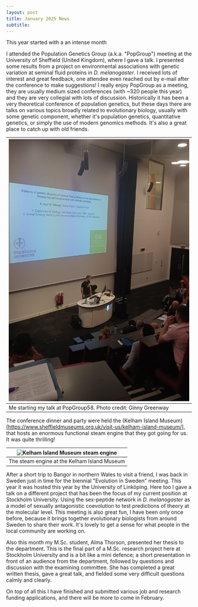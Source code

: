 ```yaml
---
layout: post
title: January 2025 News
subtitle:
---
```


This year started with a an intense month

I attended the Population Genetics Group (a.k.a. "PopGroup") meeting at the University of Sheffield (United Kingdom), where I gave a talk. I presented some results from a project on environmental associations with genetic variation at seminal fluid proteins in *D. melanogaster*. I received lots of interest and great feedback, one attendee even reached out by e-mail after the conference to make suggestions! I really enjoy PopGroup as a meeting, they are usually medium sized conferences (with ~320 people this year) and they are very collegial with lots of discussion. Historically it has been a very theoretical conference of population genetics, but these days there are talks on various topics broadly related to evolutionary biology, usually with some genetic component, whether it's population genetics, quantitative genetics, or simply the use of modern genomics methods. It's also a great place to catch up with old friends.

|![Me giving my talk](/img/2025-01-27_me_talk_popgroup58.jpg)|  
|--|  
|Me starting my talk at PopGroup58. Photo credit: Ginny Greenway|  

The conference dinner and party were held the (Kelham Island Museum)[https://www.sheffieldmuseums.org.uk/visit-us/kelham-island-museum/], that hosts an enormous functional steam engine that they got going for us. It was quite thrilling!

|![Kelham Island Museum steam engine](/img/2025-01-27_steam_engine.jpg)|  
|--|  
|The steam engine at the Kelham Island Museum|  

After a short trip to Bangor in northern Wales to visit a friend, I was back in Sweden just in time for the biennial "Evolution in Sweden" meeting. This year it was hosted this year by the University of Linköping. Here too I gave a talk on a different project that has been the focus of my current position at Stockholm University. Using the sex-peptide network in *D. melanogaster* as a model of sexually antagonistic coevolution to test predictions of theory at the molecular level. This meeting is also great fun, I have been only once before, because it brings together evolutionary biologists from around Sweden to share their work. It's lovely to get a sense for what people in the local community are working on.

Also this month my M.Sc. student, Alma Thorson, presented her thesis to the department. This is the final part of a M.Sc. research project here at Stockholm University and is a bit like a mini defence; a short presentation in front of an audience from the department, followed by questions and discussion with the examining committee. She has completed a great written thesis, gave a great talk, and fielded some very difficult questions calmly and clearly.

On top of all this I have finished and submitted various job and research funding applications, and there will be more to come in February.